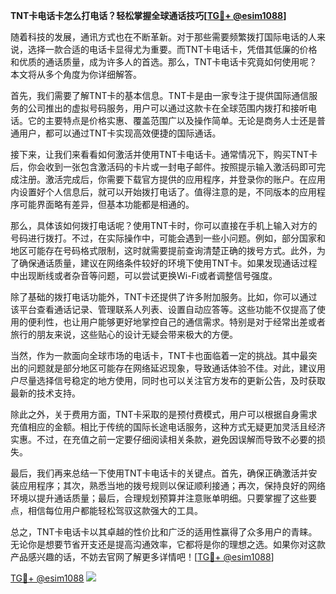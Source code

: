 **TNT卡电话卡怎么打电话？轻松掌握全球通话技巧[[TG💪+ @esim1088](https://t.me/s/esim1088)]**

随着科技的发展，通讯方式也在不断革新。对于那些需要频繁拨打国际电话的人来说，选择一款合适的电话卡显得尤为重要。而TNT卡电话卡，凭借其低廉的价格和优质的通话质量，成为许多人的首选。那么，TNT卡电话卡究竟如何使用呢？本文将从多个角度为你详细解答。

首先，我们需要了解TNT卡的基本信息。TNT卡是由一家专注于提供国际通信服务的公司推出的虚拟号码服务，用户可以通过这款卡在全球范围内拨打和接听电话。它的主要特点是价格实惠、覆盖范围广以及操作简单。无论是商务人士还是普通用户，都可以通过TNT卡实现高效便捷的国际通话。

接下来，让我们来看看如何激活并使用TNT卡电话卡。通常情况下，购买TNT卡后，你会收到一张包含激活码的卡片或一封电子邮件。按照提示输入激活码即可完成注册。激活完成后，你需要下载官方提供的应用程序，并登录你的账户。在应用内设置好个人信息后，就可以开始拨打电话了。值得注意的是，不同版本的应用程序可能界面略有差异，但基本功能都是相通的。

那么，具体该如何拨打电话呢？使用TNT卡时，你可以直接在手机上输入对方的号码进行拨打。不过，在实际操作中，可能会遇到一些小问题。例如，部分国家和地区可能存在号码格式限制，这时就需要提前查询清楚正确的拨号方式。此外，为了确保通话质量，建议在网络条件较好的环境下使用TNT卡。如果发现通话过程中出现断线或者杂音等问题，可以尝试更换Wi-Fi或者调整信号强度。

除了基础的拨打电话功能外，TNT卡还提供了许多附加服务。比如，你可以通过该平台查看通话记录、管理联系人列表、设置自动应答等。这些功能不仅提高了使用的便利性，也让用户能够更好地掌控自己的通信需求。特别是对于经常出差或者旅行的朋友来说，这些贴心的设计无疑会带来极大的方便。

当然，作为一款面向全球市场的电话卡，TNT卡也面临着一定的挑战。其中最突出的问题就是部分地区可能存在网络延迟现象，导致通话体验不佳。对此，建议用户尽量选择信号稳定的地方使用，同时也可以关注官方发布的更新公告，及时获取最新的技术支持。

除此之外，关于费用方面，TNT卡采取的是预付费模式，用户可以根据自身需求充值相应的金额。相比于传统的国际长途电话服务，这种方式无疑更加灵活且经济实惠。不过，在充值之前一定要仔细阅读相关条款，避免因误解而导致不必要的损失。

最后，我们再来总结一下使用TNT卡电话卡的关键点。首先，确保正确激活并安装应用程序；其次，熟悉当地的拨号规则以保证顺利接通；再次，保持良好的网络环境以提升通话质量；最后，合理规划预算并注意账单明细。只要掌握了这些要点，相信每位用户都能轻松驾驭这款强大的工具。

总之，TNT卡电话卡以其卓越的性价比和广泛的适用性赢得了众多用户的青睐。无论你是想要节省开支还是提高沟通效率，它都将是你的理想之选。如果你对这款产品感兴趣的话，不妨去官网了解更多详情吧！[[TG💪+ @esim1088](https://t.me/s/esim1088)]

[TG💪+ @esim1088](https://t.me/s/esim1088) ![](https://i.postimg.cc/4NQfJmqS/Snipaste-2025-05-13-00-14-12.png)